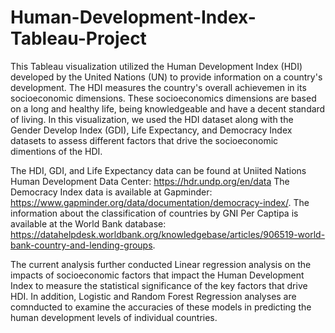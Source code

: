 # Human-Development-Index-Tableau-Project
This Tableau visualization utilized the Human Development Index (HDI) developed by the United Nations (UN) to provide information on a country's development. The HDI  measures the country's overall achievemen in its socioeconomic dimensions. These socioeconomics dimensions are based on a long and healthy life, being knowledgeable and have a decent standard of living. In this visualization, we used the HDI dataset along with the Gender Develop Index (GDI), Life Expectancy, and Democracy Index datasets to assess different factors that drive the socioeconomic dimentions of the HDI. 

The HDI, GDI, and Life Expectancy data can be found at Uniited Nations Human Development Data Center: https://hdr.undp.org/en/data The Democracy Index data is available at Gapminder: https://www.gapminder.org/data/documentation/democracy-index/. The information about the classification of countries by GNI Per Captipa is available at the World Bank database: https://datahelpdesk.worldbank.org/knowledgebase/articles/906519-world-bank-country-and-lending-groups. 

The current analysis further conducted Linear regression analysis on the impacts of socioeconomic factors that impact the Human Development Index to measure the statistical significance of the key factors that drive HDI. In addition, Logistic and Random Forest Regression analyses are comnducted to examine the accuracies of these models in predicting the human development levels of individual countries. 
